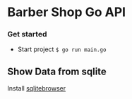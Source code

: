 # Barber Shop Go API

### Get started

- Start project `$ go run main.go`

## Show Data from sqlite

Install [sqlitebrowser](https://sqlitebrowser.org/dl/)
